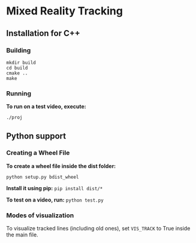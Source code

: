 # Mixed Reality Tracking

## Installation for C++

### Building

```
mkdir build
cd build
cmake ..
make
```

### Running

**To run on a test video, execute:**

`
./proj
`

## Python support

### Creating a Wheel File

**To create a wheel file inside the dist folder:**

`
python setup.py bdist_wheel
`

**Install it using pip:**
`
pip install dist/*
`

**To test on a video, run:**
`
python test.py
`

### Modes of visualization

To visualize tracked lines (including old ones), set `VIS_TRACK` to True inside the main file.
